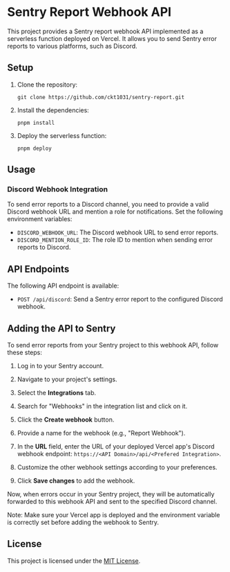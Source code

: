 # Sentry Report Webhook API

This project provides a Sentry report webhook API implemented as a serverless function deployed on Vercel. It allows you to send Sentry error reports to various platforms, such as Discord.

## Setup

1. Clone the repository:

   ```shell
   git clone https://github.com/ckt1031/sentry-report.git
   ```

2. Install the dependencies:

   ```shell
   pnpm install
   ```

3. Deploy the serverless function:

   ```shell
   pnpm deploy
   ```

## Usage

### Discord Webhook Integration

To send error reports to a Discord channel, you need to provide a valid Discord webhook URL and mention a role for notifications. Set the following environment variables:

- `DISCORD_WEBHOOK_URL`: The Discord webhook URL to send error reports.
- `DISCORD_MENTION_ROLE_ID`: The role ID to mention when sending error reports to Discord.

## API Endpoints

The following API endpoint is available:

- `POST /api/discord`: Send a Sentry error report to the configured Discord webhook.

## Adding the API to Sentry

To send error reports from your Sentry project to this webhook API, follow these steps:

1. Log in to your Sentry account.

2. Navigate to your project's settings.

3. Select the **Integrations** tab.

4. Search for "Webhooks" in the integration list and click on it.

5. Click the **Create webhook** button.

6. Provide a name for the webhook (e.g., "Report Webhook").

7. In the **URL** field, enter the URL of your deployed Vercel app's Discord webhook endpoint: `https://<API Domain>/api/<Prefered Integration>`.

8. Customize the other webhook settings according to your preferences.

9. Click **Save changes** to add the webhook.

Now, when errors occur in your Sentry project, they will be automatically forwarded to this webhook API and sent to the specified Discord channel.

Note: Make sure your Vercel app is deployed and the environment variable is correctly set before adding the webhook to Sentry.

## License

This project is licensed under the [MIT License](LICENSE).
